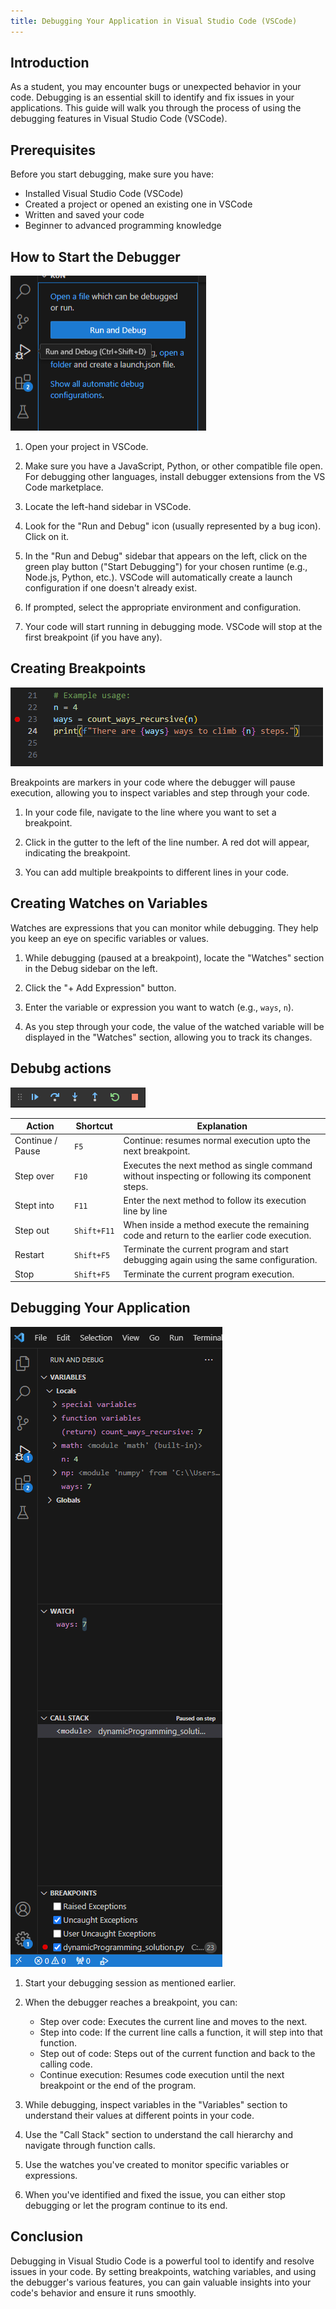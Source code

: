 ```yaml
---
title: Debugging Your Application in Visual Studio Code (VSCode)
---
```


## Introduction

As a student, you may encounter bugs or unexpected behavior in your code. Debugging is an essential
skill to identify and fix issues in your applications. This guide will walk you through the process
of using the debugging features in Visual Studio Code (VSCode).

## Prerequisites

Before you start debugging, make sure you have:

- Installed Visual Studio Code (VSCode)
- Created a project or opened an existing one in VSCode
- Written and saved your code
- Beginner to advanced programming knowledge

## How to Start the Debugger

![Debugger](images\runDebug.png)

1. Open your project in VSCode.

2. Make sure you have a JavaScript, Python, or other compatible file open. For debugging other
   languages, install debugger extensions from the VS Code marketplace.

3. Locate the left-hand sidebar in VSCode.

4. Look for the "Run and Debug" icon (usually represented by a bug icon). Click on it.

5. In the "Run and Debug" sidebar that appears on the left, click on the green play button ("Start
   Debugging") for your chosen runtime (e.g., Node.js, Python, etc.). VSCode will automatically
   create a launch configuration if one doesn't already exist.

6. If prompted, select the appropriate environment and configuration.

7. Your code will start running in debugging mode. VSCode will stop at the first breakpoint (if you
   have any).

## Creating Breakpoints

![Breakpoint](images\breakpoint.png)

Breakpoints are markers in your code where the debugger will pause execution, allowing you to
inspect variables and step through your code.

1. In your code file, navigate to the line where you want to set a breakpoint.

2. Click in the gutter to the left of the line number. A red dot will appear, indicating the
   breakpoint.

3. You can add multiple breakpoints to different lines in your code.

## Creating Watches on Variables

Watches are expressions that you can monitor while debugging. They help you keep an eye on specific
variables or values.

1. While debugging (paused at a breakpoint), locate the "Watches" section in the Debug sidebar on
   the left.

2. Click the "+ Add Expression" button.

3. Enter the variable or expression you want to watch (e.g., `ways`, `n`).

4. As you step through your code, the value of the watched variable will be displayed in the
   "Watches" section, allowing you to track its changes.

## Debubg actions

![debug toolbar](images\toolbar.png)

| Action           | Shortcut    | Explanation                                                                                     |
| ---------------- | ----------- | ----------------------------------------------------------------------------------------------- |
| Continue / Pause | `F5`        | Continue: resumes normal execution upto the next breakpoint.                                    |
| Step over        | `F10`       | Executes the next method as single command without inspecting or following its component steps. |
| Stept into       | `F11`       | Enter the next method to follow its execution line by line                                      |
| Step out         | `Shift+F11` | When inside a method execute the remaining code and return to the earlier code execution.       |
| Restart          | `Shift+F5`  | Terminate the current program and start debugging again using the same configuration.           |
| Stop             | `Shift+F5`  | Terminate the current program execution.                                                        |

## Debugging Your Application

![Debugging](images\watches.png)

1. Start your debugging session as mentioned earlier.

2. When the debugger reaches a breakpoint, you can:

   - Step over code: Executes the current line and moves to the next.
   - Step into code: If the current line calls a function, it will step into that function.
   - Step out of code: Steps out of the current function and back to the calling code.
   - Continue execution: Resumes code execution until the next breakpoint or the end of the program.

3. While debugging, inspect variables in the "Variables" section to understand their values at
   different points in your code.

4. Use the "Call Stack" section to understand the call hierarchy and navigate through function
   calls.

5. Use the watches you've created to monitor specific variables or expressions.

6. When you've identified and fixed the issue, you can either stop debugging or let the program
   continue to its end.

## Conclusion

Debugging in Visual Studio Code is a powerful tool to identify and resolve issues in your code. By
setting breakpoints, watching variables, and using the debugger's various features, you can gain
valuable insights into your code's behavior and ensure it runs smoothly.
